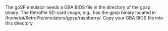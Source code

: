 The gpSP emulator needs a GBA BIOS file in the directory of the gpsp binary. The RetroPie SD-card image, e.g., has the gpsp binary located in /home/pi/RetroPie/emulators/gpsp/raspberry/. Copy your GBA BIOS file into this directory.
